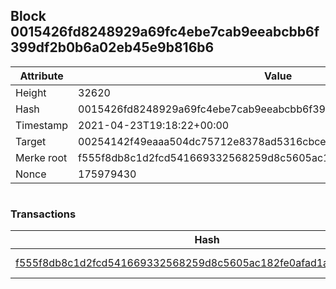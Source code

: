 ## Block 0015426fd8248929a69fc4ebe7cab9eeabcbb6f399df2b0b6a02eb45e9b816b6

Attribute | Value
--- | ---
Height | 32620
Hash | 0015426fd8248929a69fc4ebe7cab9eeabcbb6f399df2b0b6a02eb45e9b816b6
Timestamp | 2021-04-23T19:18:22+00:00
Target | 00254142f49eaaa504dc75712e8378ad5316cbcead634704b3734b6271167cc4
Merke root | f555f8db8c1d2fcd541669332568259d8c5605ac182fe0afad1a5fc87e27f43b
Nonce | 175979430

```

```

### Transactions

Hash | Amount
--- | ---
[f555f8db8c1d2fcd541669332568259d8c5605ac182fe0afad1a5fc87e27f43b](f555f8db8c1d2fcd541669332568259d8c5605ac182fe0afad1a5fc87e27f43b.md) | 10.00000000 SKEPTI 
